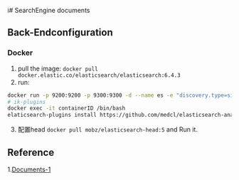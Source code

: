 i# SearchEngine documents

## Back-Endconfiguration
### Docker
1. pull the image: `docker pull docker.elastic.co/elasticsearch/elasticsearch:6.4.3`
2. run:  
```bash
docker run -p 9200:9200 -p 9300:9300 -d --name es -e "discovery.type=single-node" docker.elastic.co/elasticsearch/elasticsearch:6.5.3
# ik-plugins
docker exec -it containerID /bin/bash
elaticsearch-plugins install https://github.com/medcl/elasticsearch-analysis-ik/releases/download/v6.4.3/elasticsearch-analysis-ik-6.4.3.zip
```
3. 配置head
`docker pull mobz/elasticsearch-head:5` and Run it.

## Reference
1.[Documents-1](https://my.oschina.net/wuweixiang/blog/2990460)
